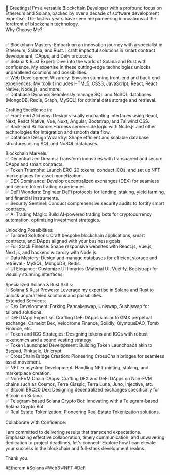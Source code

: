 🚀 Greetings! I'm a versatile Blockchain Developer with a profound focus on Ethereum and Solana, backed by over a decade of software development expertise. The last 5+ years have seen me pioneering innovations at the forefront of blockchain technology.
</br>
Why Choose Me?

</br>
✅ Blockchain Mastery: Embark on an innovation journey with a specialist in Ethereum, Solana, and Rust. I craft impactful solutions in smart contract development, DApps, and DeFi protocols.</br>
✅ Solana & Rust Expert: Dive into the world of Solana and Rust with confidence. My expertise in these cutting-edge technologies unlocks unparalleled solutions and possibilities.</br>
✅ Web Development Wizardry: Envision stunning front-end and back-end experiences. My toolkit includes HTML5, CSS3, JavaScript, React, React Native, Node.js, and more.</br>
✅ Database Dynamo: Seamlessly manage SQL and NoSQL databases (MongoDB, Redis, Graph, MySQL) for optimal data storage and retrieval.</br>

Crafting Excellence in:
</br>
✅ Front-end Alchemy: Design visually enchanting interfaces using React, Next, React Native, Vue, Nuxt, Angular, Bootstrap, and Tailwind CSS.</br>
✅ Back-end Brilliance: Harness server-side logic with Node.js and other technologies for integration and smooth data flow.</br>
✅ Database Design Wizardry: Shape efficient and scalable database structures using SQL and NoSQL databases.</br>

Blockchain Marvels:
</br>
✅ Decentralized Dreams: Transform industries with transparent and secure DApps and smart contracts.</br>
✅ Token Triumphs: Launch ERC-20 tokens, conduct ICOs, and set up NFT marketplaces for asset monetization.</br>
✅ DEX Dominance: Develop decentralized exchanges (DEX) for seamless and secure token trading experiences.</br>
✅ DeFi Wonders: Engineer DeFi protocols for lending, staking, yield farming, and financial instruments.</br>
✅ Security Sentinel: Conduct comprehensive security audits to fortify smart contracts.</br>
✅ AI Trading Magic: Build AI-powered trading bots for cryptocurrency automation, optimizing investment strategies.</br>

Unlocking Possibilities:
</br>
✅ Tailored Solutions: Craft bespoke blockchain applications, smart contracts, and DApps aligned with your business goals.</br>
✅ Full Stack Finesse: Shape responsive websites with React.js, Vue.js, Next.js, and backend wizardry with Node.js.</br>
✅ Data Mastery: Design and manage databases for efficient storage and retrieval - MySQL, MongoDB, Redis.</br>
✅ UI Elegance: Customize UI libraries (Material UI, Vuetify, Bootstrap) for visually stunning interfaces.</br>

Specialized Solana & Rust Skills:
</br>
✨ Solana & Rust Prowess: Leverage my expertise in Solana and Rust to unlock unparalleled solutions and possibilities.
</br>
Extended Services:
</br>
✅ Dex Development: Forking Pancakeswap, Uniswap, Sushiswap for tailored solutions.</br>
✅ DeFi DApp Expertise: Crafting DeFi DApps similar to GMX perpetual exchange, Camelot Dex, Velodrome Finance, Solidly, OlympusDAO, Tomb Finance, etc.</br>
✅ Token and ICO Strategies: Designing tokens and ICOs with robust tokenomics and a sound vesting strategy.</br>
✅ Token Launchpad Development: Building Token Launchpads akin to Bscpad, Pinksale, Unicrypt.</br>
✅ CrossChain Bridge Creation: Pioneering CrossChain bridges for seamless asset movement.</br>
✅ NFT Ecosystem Development: Handling NFT minting, staking, and marketplace creation.</br>
✅ Non-EVM Chain DApps: Crafting DEX and DeFi DApps on Non-EVM chains such as Cosmos, Terra Classic, Terra Luna, Juno, Injective, etc.</br>
✅ Bitcoin BRC20 Dex: Designing decentralized exchanges specifically for Bitcoin on Solana.</br>
✅ Telegram-based Solana Crypto Bot: Innovating with a Telegram-based Solana Crypto Bot.</br>
✅ Real Estate Tokenization: Pioneering Real Estate Tokenization solutions.</br>

Collaborate with Confidence:

I am committed to delivering results that transcend expectations. Emphasizing effective collaboration, timely communication, and unwavering dedication to project deadlines, let's connect! Explore how I can elevate your success in the blockchain and full-stack development realms.

Thank you.

#Etherem #Solana #Web3 #NFT #DeFi


